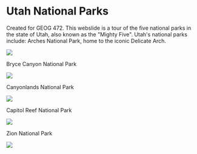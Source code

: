 # Utah National Parks
Created for GEOG 472. This webslide is a tour of the five national parks in the state of Utah, also known as the "Mighty Five". Utah's national parks include:
Arches National Park, home to the iconic Delicate Arch.

![](delicate.jpg)

Bryce Canyon National Park

![](bryce.jpg)

Canyonlands National Park

![](canyon.jpg)

Capitol Reef National Park

![](reef.jpg)

Zion National Park

![](zion.jpg)
